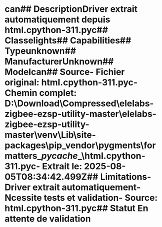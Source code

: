 # can##  DescriptionDriver extrait automatiquement depuis html.cpython-311.pyc##  Classelights##  Capabilities##  Typeunknown##  ManufacturerUnknown##  Modelcan##  Source- **Fichier original**: html.cpython-311.pyc- **Chemin complet**: D:\Download\Compressed\elelabs-zigbee-ezsp-utility-master\elelabs-zigbee-ezsp-utility-master\venv\Lib\site-packages\pip\_vendor\pygments\formatters\__pycache__\html.cpython-311.pyc- **Extrait le**: 2025-08-05T08:34:42.499Z##  Limitations- Driver extrait automatiquement- Ncessite tests et validation- Source: html.cpython-311.pyc##  Statut En attente de validation